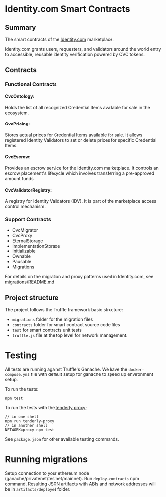 # Identity.com Smart Contracts

## Summary

The smart contracts of the [Identity.com](https://www.identity.com/) marketplace.

Identity.com grants users, requesters, and validators around the world entry to accessible, reusable identity verification powered by CVC tokens.

## Contracts

### Functional Contracts

#### CvcOntology: 

Holds the list of all recognized Credential Items available for sale in the ecosystem.

#### CvcPricing:

Stores actual prices for Credential Items available for sale.
It allows registered Identity Validators to set or delete prices for specific Credential Items.

#### CvcEscrow: 

Provides an escrow service for the Identity.com marketplace.
It controls an escrow placement's lifecycle which involves transferring a pre-approved amount funds

#### CvcValidatorRegistry:

A registry for Identity Validators (IDV). It is part of the marketplace access control mechanism.

### Support Contracts

- CvcMigrator
- CvcProxy
- EternalStorage
- ImplementationStorage
- Initializable
- Ownable
- Pausable
- Migrations

For details on the migration and proxy patterns used in Identity.com, see [migrations/README.md](migrations/README.md)

## Project structure

The project follows the Truffle framework basic structure:
 - `migrations` folder for the migration files
 - `contracts` folder for smart contract source code files
 - `test` for smart contracts unit tests
 - `truffle.js` file at the top level for network management.
 
# Testing

All tests are running against Truffle's Ganache.
We have the `docker-compose.yml` file with default setup for ganache to speed up environment setup.

To run the tests:

```
npm test
```

To run the tests with the [tenderly proxy](https://github.com/Tenderly/tenderly-cli/);

```
// in one shell
npm run tenderly-proxy
// in another shell
NETWORK=proxy npm test
```

See `package.json` for other available testing commands.

# Running migrations

Setup connection to your ethereum node (ganache/privatenet/testnet/mainnet). 
Run `deploy-contracts` npm command. 
Resulting JSON artifacts with ABIs and network addresses will be in `artifacts/deployed` folder.
